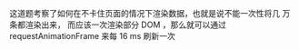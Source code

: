 这道题考察了如何在不卡住页面的情况下渲染数据，也就是说不能一次性将几 万条都渲染出来， 而应该一次渲染部分 DOM ，那么就可以通过
requestAnimationFrame 来每 16 ms 刷新一次
